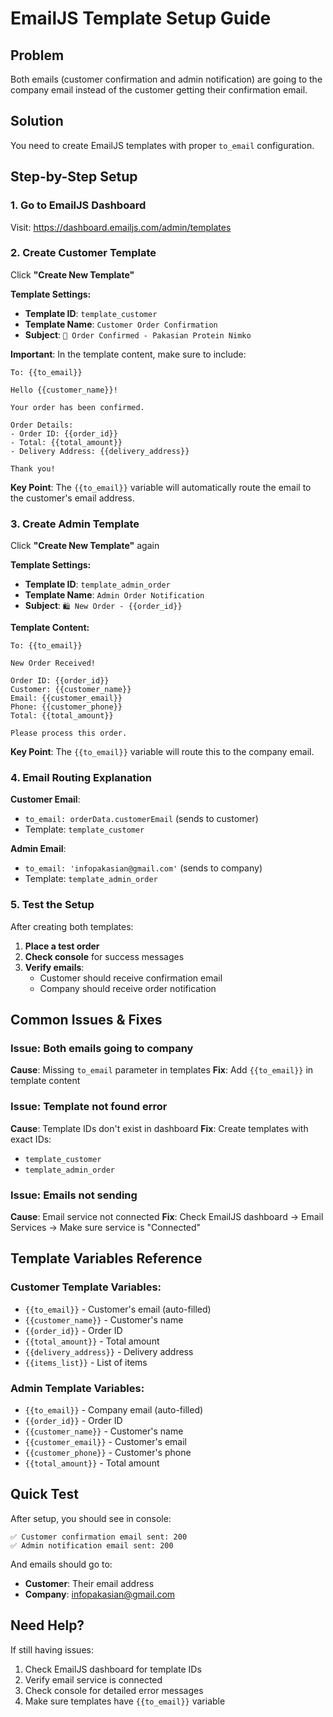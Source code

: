 # EmailJS Template Setup Guide

## Problem
Both emails (customer confirmation and admin notification) are going to the company email instead of the customer getting their confirmation email.

## Solution
You need to create EmailJS templates with proper `to_email` configuration.

## Step-by-Step Setup

### 1. Go to EmailJS Dashboard
Visit: https://dashboard.emailjs.com/admin/templates

### 2. Create Customer Template
Click **"Create New Template"**

**Template Settings:**
- **Template ID**: `template_customer`
- **Template Name**: `Customer Order Confirmation`
- **Subject**: `🎉 Order Confirmed - Pakasian Protein Nimko`

**Important**: In the template content, make sure to include:
```
To: {{to_email}}

Hello {{customer_name}}!

Your order has been confirmed.

Order Details:
- Order ID: {{order_id}}
- Total: {{total_amount}}
- Delivery Address: {{delivery_address}}

Thank you!
```

**Key Point**: The `{{to_email}}` variable will automatically route the email to the customer's email address.

### 3. Create Admin Template
Click **"Create New Template"** again

**Template Settings:**
- **Template ID**: `template_admin_order`
- **Template Name**: `Admin Order Notification`
- **Subject**: `🛍️ New Order - {{order_id}}`

**Template Content:**
```
To: {{to_email}}

New Order Received!

Order ID: {{order_id}}
Customer: {{customer_name}}
Email: {{customer_email}}
Phone: {{customer_phone}}
Total: {{total_amount}}

Please process this order.
```

**Key Point**: The `{{to_email}}` variable will route this to the company email.

### 4. Email Routing Explanation

**Customer Email**:
- `to_email: orderData.customerEmail` (sends to customer)
- Template: `template_customer`

**Admin Email**:
- `to_email: 'infopakasian@gmail.com'` (sends to company)
- Template: `template_admin_order`

### 5. Test the Setup

After creating both templates:

1. **Place a test order**
2. **Check console** for success messages
3. **Verify emails**:
   - Customer should receive confirmation email
   - Company should receive order notification

## Common Issues & Fixes

### Issue: Both emails going to company
**Cause**: Missing `to_email` parameter in templates
**Fix**: Add `{{to_email}}` in template content

### Issue: Template not found error
**Cause**: Template IDs don't exist in dashboard
**Fix**: Create templates with exact IDs:
- `template_customer`
- `template_admin_order`

### Issue: Emails not sending
**Cause**: Email service not connected
**Fix**: Check EmailJS dashboard → Email Services → Make sure service is "Connected"

## Template Variables Reference

### Customer Template Variables:
- `{{to_email}}` - Customer's email (auto-filled)
- `{{customer_name}}` - Customer's name
- `{{order_id}}` - Order ID
- `{{total_amount}}` - Total amount
- `{{delivery_address}}` - Delivery address
- `{{items_list}}` - List of items

### Admin Template Variables:
- `{{to_email}}` - Company email (auto-filled)
- `{{order_id}}` - Order ID
- `{{customer_name}}` - Customer's name
- `{{customer_email}}` - Customer's email
- `{{customer_phone}}` - Customer's phone
- `{{total_amount}}` - Total amount

## Quick Test

After setup, you should see in console:
```
✅ Customer confirmation email sent: 200
✅ Admin notification email sent: 200
```

And emails should go to:
- **Customer**: Their email address
- **Company**: infopakasian@gmail.com

## Need Help?

If still having issues:
1. Check EmailJS dashboard for template IDs
2. Verify email service is connected
3. Check console for detailed error messages
4. Make sure templates have `{{to_email}}` variable
